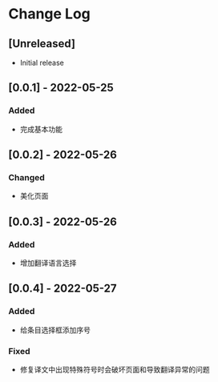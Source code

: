 # Change Log

## [Unreleased]

-   Initial release

## [0.0.1] - 2022-05-25

### Added

-   完成基本功能

## [0.0.2] - 2022-05-26

### Changed

-   美化页面

## [0.0.3] - 2022-05-26

### Added

-   增加翻译语言选择

## [0.0.4] - 2022-05-27

### Added

-   给条目选择框添加序号

### Fixed

-   修复译文中出现特殊符号时会破坏页面和导致翻译异常的问题
